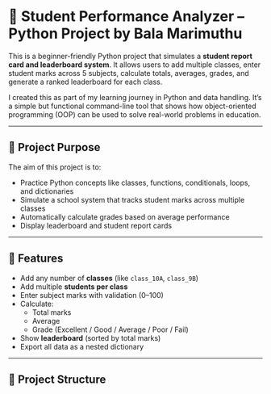 # 🏫 Student Performance Analyzer – Python Project by Bala Marimuthu

This is a beginner-friendly Python project that simulates a **student report card and leaderboard system**. It allows users to add multiple classes, enter student marks across 5 subjects, calculate totals, averages, grades, and generate a ranked leaderboard for each class.

I created this as part of my learning journey in Python and data handling. It’s a simple but functional command-line tool that shows how object-oriented programming (OOP) can be used to solve real-world problems in education.

---

## 🎯 Project Purpose

The aim of this project is to:
- Practice Python concepts like classes, functions, conditionals, loops, and dictionaries
- Simulate a school system that tracks student marks across multiple classes
- Automatically calculate grades based on average performance
- Display leaderboard and student report cards

---

## 🧱 Features

- Add any number of **classes** (like `class_10A`, `class_9B`)
- Add multiple **students per class**
- Enter subject marks with validation (0–100)
- Calculate:
  - Total marks
  - Average
  - Grade (Excellent / Good / Average / Poor / Fail)
- Show **leaderboard** (sorted by total marks)
- Export all data as a nested dictionary

---

## 📂 Project Structure

